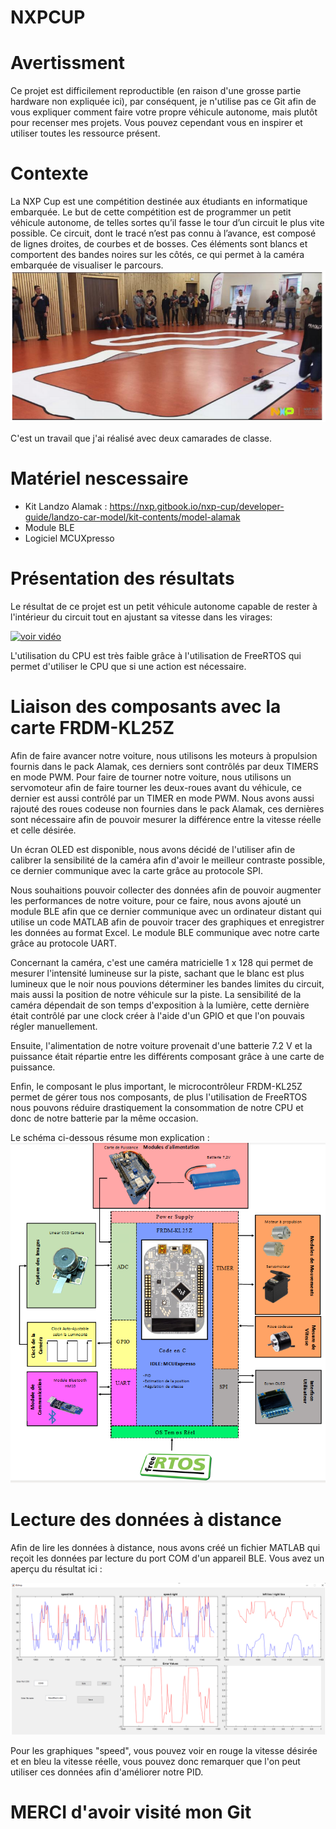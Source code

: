 # NXPCUP
# Avertissment
Ce projet est difficilement reproductible (en raison d'une grosse partie hardware non expliquée ici), par conséquent, je n'utilise pas ce Git afin de vous expliquer comment faire votre propre véhicule autonome, mais plutôt pour recenser mes projets. Vous pouvez cependant vous en inspirer et utiliser toutes les ressource présent.


# Contexte
La NXP Cup est une compétition destinée aux étudiants en informatique embarquée.
Le but de cette compétition est de programmer un petit véhicule autonome, de telles sortes qu’il fasse le tour d’un circuit le plus vite possible. Ce circuit, dont le tracé n’est pas connu à l’avance, est composé de lignes droites, de courbes et de bosses. Ces éléments sont blancs et comportent des bandes noires sur les côtés, ce qui permet à la caméra embarquée de visualiser le parcours.
![](ImageNXP/circuit.png)

C'est un travail que j'ai réalisé avec deux camarades de classe.


# Matériel nescessaire
- Kit Landzo Alamak : https://nxp.gitbook.io/nxp-cup/developer-guide/landzo-car-model/kit-contents/model-alamak
- Module BLE 
- Logiciel MCUXpresso


# Présentation des résultats
Le résultat de ce projet est un petit véhicule autonome capable de rester à l'intérieur du circuit tout en ajustant sa vitesse dans les virages:

<a href="https://imgflip.com/gif/4lgtw9"><img src="https://i.imgflip.com/4lgtw9ia.gif" title=" voir vidéo"/></a>


L'utilisation du CPU est très faible grâce à l'utilisation de FreeRTOS qui permet d'utiliser le CPU que si une action est nécessaire.


# Liaison des composants avec la carte FRDM-KL25Z

Afin de faire avancer notre voiture, nous utilisons les moteurs à propulsion fournis dans le pack Alamak, ces derniers sont contrôlés par deux TIMERS en mode PWM. Pour faire de tourner notre voiture, nous utilisons un servomoteur afin de faire tourner les deux-roues avant du véhicule, ce dernier est aussi contrôlé par un TIMER en mode PWM. Nous avons aussi rajouté des roues codeuse non fournies dans le pack Alamak,  ces dernières sont nécessaire afin de pouvoir mesurer la différence entre la vitesse réelle et celle désirée.

Un écran OLED est disponible, nous avons décidé de l'utiliser afin de calibrer la sensibilité de la caméra afin d'avoir le meilleur contraste possible, ce dernier communique avec la carte grâce au protocole SPI.

Nous souhaitions pouvoir collecter des données afin de pouvoir augmenter les performances de notre voiture, pour ce faire, nous avons ajouté un module BLE afin que ce dernier communique avec un ordinateur distant qui utilise un code MATLAB afin de pouvoir tracer des graphiques et enregistrer les données au format Excel. Le module BLE communique avec notre carte grâce au protocole UART.

Concernant la caméra, c'est une caméra matricielle 1 x 128 qui permet de mesurer l'intensité lumineuse sur la piste, sachant que le blanc est plus lumineux que le noir nous pouvions déterminer les bandes limites du circuit, mais aussi la position de notre véhicule sur la piste. La sensibilité de la caméra dépendait de son temps d'exposition à la lumière, cette dernière était contrôlé par une clock créer à l'aide d'un GPIO et que l'on pouvais régler manuellement.

Ensuite, l'alimentation de notre voiture provenait d'une batterie 7.2 V et la puissance était répartie entre les différents composant grâce à une carte de puissance.

Enfin, le composant le plus important, le microcontrôleur FRDM-KL25Z permet de gérer tous nos composants, de plus l'utilisation de FreeRTOS nous pouvons réduire drastiquement la consommation de notre CPU et donc de notre batterie par la même occasion.


Le schéma ci-dessous résume mon explication :
![](ImageNXP/Schema.png)

# Lecture des données à distance

Afin de lire les données à distance, nous avons créé un fichier MATLAB qui reçoit les données par lecture du port COM d'un appareil BLE.
Vous avez un aperçu du résultat ici : 


![](ImageNXP/GUI.png)


Pour les graphiques "speed", vous pouvez voir en rouge la vitesse désirée et en bleu la vitesse réelle, vous pouvez donc remarquer que l'on peut utiliser ces données afin d'améliorer notre PID.

# MERCI d'avoir visité mon Git
